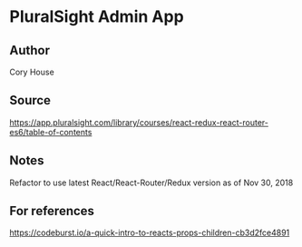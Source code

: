 # PluralSight Admin App  
## Author
Cory House

## Source
https://app.pluralsight.com/library/courses/react-redux-react-router-es6/table-of-contents  

## Notes
Refactor to use latest React/React-Router/Redux version as of Nov 30, 2018  


## For references
https://codeburst.io/a-quick-intro-to-reacts-props-children-cb3d2fce4891